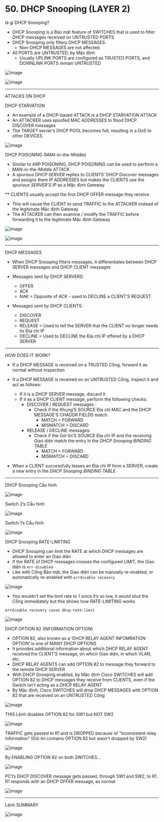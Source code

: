 # 50. DHCP Snooping (LAYER 2)

là gì DHCP Snooping?

- DHCP Snooping is a Bảo mật feature of SWITCHES that is used to filter DHCP messages received on UNTRUSTED PORTS
- DHCP Snooping only filters DHCP MESSAGES.
    - Non-DHCP MESSAGES are not affected
- All PORTS are UNTRUSTED, by Mặc định
    - Usually UPLINK PORTS are configured as TRUSTED PORTS, and DOWNLINK PORTS remain UNTRUSTED
    

![image](https://github.com/psaumur/CCNA/assets/106411237/9ed71d09-d94c-4fc9-ad87-1b31acfdd132)

![image](https://github.com/psaumur/CCNA/assets/106411237/9d7d23a6-9d54-4234-a07e-a5caea136c94)

---

ATTACKS ON DHCP

DHCP STARVATION

- An example of a DHCP-based ATTACK is a DHCP STARVATION ATTACK
- An ATTACKER uses spoofed MAC ADDRESSES to flood DHCP DISCOVER messages
- The TARGET server’s DHCP POOL becomes full, resulting in a DoS to other DEVICES

![image](https://github.com/psaumur/CCNA/assets/106411237/33dfbb8b-2b78-4700-b4ab-0dd95fc03eed)

DHCP POISONING (MAN-in-the-Middle)

- Similar to ARP POISONING, DHCP POISONING can be used to perform a MAN-in-the-Middle ATTACK
- A *spurious DHCP SERVER* replies to CLIENTS’ DHCP Discover messages and assigns them IP ADDRESSES but makes the CLIENTS use the *spurious SERVER’S IP* as a Mặc định Gateway

** CLIENTS usually accept the first DHCP OFFER message they receive

- This will cause the CLIENT to send TRAFFIC to the ATTACKER instead of the legitimate Mặc định Gateway
- The ATTACKER can then examine / modify the TRAFFIC before forwarding it to the legitimate Mặc định Gateway

![image](https://github.com/psaumur/CCNA/assets/106411237/d0cd7a5c-9ff4-4ab7-bec6-4edec4ea2646)

![image](https://github.com/psaumur/CCNA/assets/106411237/1573bcb7-6fa8-46d7-8cb8-46e30bac559d)

---

DHCP MESSAGES

- When DHCP Snooping filters messages, it differentiates between DHCP SERVER messages and DHCP CLIENT messages

- Messages sent by DHCP SERVERS:
    - OFFER
    - ACK
    - NAK = Opposite of ACK - used to DECLINE a CLIENT’S REQUEST
- Messages sent by DHCP CLIENTS:
    - DISCOVER
    - REQUEST
    - RELEASE = Used to tell the SERVER that the CLIENT no longer needs its Địa chỉ IP
    - DECLINE = Used to DECLINE the Địa chỉ IP offered by a DHCP SERVER

---

HOW DOES IT WORK?

- If a DHCP MESSAGE is received on a TRUSTED Cổng, forward it as normal without inspection
- If a DHCP MESSAGE is received on an UNTRUSTED Cổng, inspect it and act as follows:
    - If it is a DHCP SERVER message, discard it
    - If it as a DHCP CLIENT message, perform the following checks:
        - DISCOVER / REQUEST messages :
            - Check if the Khung’S SOURCE Địa chỉ MAC and the DHCP MESSAGE’S CHADDR FIELDS match.
                - MATCH = FORWARD
                - MISMATCH = DISCARD
        - RELEASE / DECLINE messages:
            - Check if the Gói tin’S SOURCE Địa chỉ IP and the receiving Giao diện match the entry in the *DHCP Snooping BINDING TABLE*
                - MATCH = FORWARD
                - MISMATCH = DISCARD
    
- When a CLIENT successfully leases an Địa chỉ IP from a SERVER, create a new entry in the *DHCP Snooping BINDING TABLE*

---

DHCP Snooping Cấu hình

![image](https://github.com/psaumur/CCNA/assets/106411237/729466dc-9432-47d2-8799-652fa064b058)

Switch 2’s Cấu hình

![image](https://github.com/psaumur/CCNA/assets/106411237/8d6cacb8-ffd8-4cf0-bd96-fe9978377989)

Switch 1’s Cấu hình

![image](https://github.com/psaumur/CCNA/assets/106411237/bb11e4fd-a340-4dd3-a6f5-3cd280fc5a13)

DHCP Snooping RATE-LIMITING

- DHCP Snooping can limit the RATE at which DHCP messages are allowed to enter an Giao diện
- If the RATE of DHCP messages crosses the configured LIMIT, the Giao diện is `err-disabled`
- Like with Cổng Bảo mật, the Giao diện can be manually re-enabled, or automatically re-enabled with `errdisable recovery`

![image](https://github.com/psaumur/CCNA/assets/106411237/6586df19-5a58-4ca3-a316-bd0aeb2ce67c)

- You wouldn’t set the limit rate to 1 since it’s so low, it would shut the Cổng immediately but this shows how RATE-LIMITING works

`errdisable recovery cause dhcp-rate-limit`

![image](https://github.com/psaumur/CCNA/assets/106411237/83c324aa-baa0-4ae1-82ac-157e503e048a)

DHCP OPTION 82 (INFORMATION OPTION)

- OPTION 82, also known as a ‘DHCP RELAY AGENT INFOMRATION OPTION’ is one of MANY DHCP OPTIONS
- It provides additional information about which DHCP RELAY AGENT received the CLIENT’S message, on which Giao diện, in which VLAN, etc.
- DHCP RELAY AGENTS can add OPTION 82 to message they forward to the remote DHCP SERVER
- With DHCP Snooping enabled, by Mặc định Cisco SWITCHES will add OPTION 82 to DHCP messages they receive from CLIENTS, even if the Switch isn’t acting as a DHCP RELAY AGENT
- By Mặc định, Cisco SWITCHES will drop DHCP MESSAGES with OPTION 82 that are received on an UNTRUSTED Cổng

![image](https://github.com/psaumur/CCNA/assets/106411237/2efc6edd-21fd-4c1a-bb11-9c1f761e1d32)

THIS Lệnh disables OPTION 82 for SW1 but NOT SW2 

![image](https://github.com/psaumur/CCNA/assets/106411237/84f1c3f2-9ad1-4367-97f3-95dab053b30c)

TRAFFIC gets passed to R1 and is DROPPED because of “inconsistent relay information” (Gói tin contains OPTION 82 but wasn’t dropped by SW2)

![image](https://github.com/psaumur/CCNA/assets/106411237/5c4b547e-c588-4d62-8098-76902199a131)

By ENABLING OPTION 82 on both SWITCHES…

![image](https://github.com/psaumur/CCNA/assets/106411237/dda50cf6-ae86-47ec-9b4f-104669697f64)

PC1’s DHCP DISCOVER message gets passed, through SW1 and SW2, to R1.
R1 responds with an DHCP OFFER message, as normal

![image](https://github.com/psaumur/CCNA/assets/106411237/7e59cc5a-bf8e-482d-848d-5bfa0540c74b)

---

Lệnh SUMMARY

![image](https://github.com/psaumur/CCNA/assets/106411237/308e32fa-52bd-4ee4-9356-f14e65416e17)
